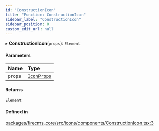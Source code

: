 ```yaml
---
id: "ConstructionIcon"
title: "Function: ConstructionIcon"
sidebar_label: "ConstructionIcon"
sidebar_position: 0
custom_edit_url: null
---
```


▸ **ConstructionIcon**(`props`): `Element`

#### Parameters

| Name | Type |
| :------ | :------ |
| `props` | [`IconProps`](../types/IconProps.md) |

#### Returns

`Element`

#### Defined in

[packages/firecms_core/src/icons/components/ConstructionIcon.tsx:3](https://github.com/FireCMSco/firecms/blob/d45f3739/packages/firecms_core/src/icons/components/ConstructionIcon.tsx#L3)
